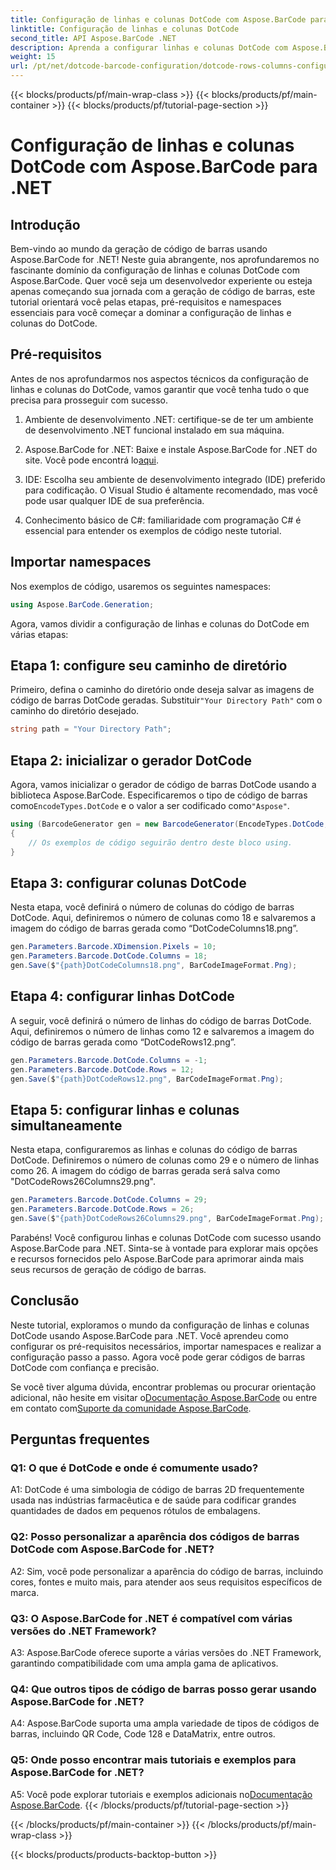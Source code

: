 ```yaml
---
title: Configuração de linhas e colunas DotCode com Aspose.BarCode para .NET
linktitle: Configuração de linhas e colunas DotCode
second_title: API Aspose.BarCode .NET
description: Aprenda a configurar linhas e colunas DotCode com Aspose.BarCode para .NET. Gere códigos de barras 2D precisos e personalizáveis sem esforço.
weight: 15
url: /pt/net/dotcode-barcode-configuration/dotcode-rows-columns-configuration/
---
```


{{< blocks/products/pf/main-wrap-class >}}
{{< blocks/products/pf/main-container >}}
{{< blocks/products/pf/tutorial-page-section >}}

# Configuração de linhas e colunas DotCode com Aspose.BarCode para .NET

## Introdução

Bem-vindo ao mundo da geração de código de barras usando Aspose.BarCode for .NET! Neste guia abrangente, nos aprofundaremos no fascinante domínio da configuração de linhas e colunas DotCode com Aspose.BarCode. Quer você seja um desenvolvedor experiente ou esteja apenas começando sua jornada com a geração de código de barras, este tutorial orientará você pelas etapas, pré-requisitos e namespaces essenciais para você começar a dominar a configuração de linhas e colunas do DotCode.

## Pré-requisitos

Antes de nos aprofundarmos nos aspectos técnicos da configuração de linhas e colunas do DotCode, vamos garantir que você tenha tudo o que precisa para prosseguir com sucesso.

1. Ambiente de desenvolvimento .NET: certifique-se de ter um ambiente de desenvolvimento .NET funcional instalado em sua máquina.

2.  Aspose.BarCode for .NET: Baixe e instale Aspose.BarCode for .NET do site. Você pode encontrá lo[aqui](https://releases.aspose.com/barcode/net/).

3. IDE: Escolha seu ambiente de desenvolvimento integrado (IDE) preferido para codificação. O Visual Studio é altamente recomendado, mas você pode usar qualquer IDE de sua preferência.

4. Conhecimento básico de C#: familiaridade com programação C# é essencial para entender os exemplos de código neste tutorial.

## Importar namespaces

Nos exemplos de código, usaremos os seguintes namespaces:

```csharp
using Aspose.BarCode.Generation;
```

Agora, vamos dividir a configuração de linhas e colunas do DotCode em várias etapas:

## Etapa 1: configure seu caminho de diretório

 Primeiro, defina o caminho do diretório onde deseja salvar as imagens de código de barras DotCode geradas. Substituir`"Your Directory Path"` com o caminho do diretório desejado.

```csharp
string path = "Your Directory Path";
```

## Etapa 2: inicializar o gerador DotCode

 Agora, vamos inicializar o gerador de código de barras DotCode usando a biblioteca Aspose.BarCode. Especificaremos o tipo de código de barras como`EncodeTypes.DotCode` e o valor a ser codificado como`"Aspose"`.

```csharp
using (BarcodeGenerator gen = new BarcodeGenerator(EncodeTypes.DotCode, "Aspose"))
{
    // Os exemplos de código seguirão dentro deste bloco using.
}
```

## Etapa 3: configurar colunas DotCode

Nesta etapa, você definirá o número de colunas do código de barras DotCode. Aqui, definiremos o número de colunas como 18 e salvaremos a imagem do código de barras gerada como “DotCodeColumns18.png”.

```csharp
gen.Parameters.Barcode.XDimension.Pixels = 10;
gen.Parameters.Barcode.DotCode.Columns = 18;
gen.Save($"{path}DotCodeColumns18.png", BarCodeImageFormat.Png);
```

## Etapa 4: configurar linhas DotCode

A seguir, você definirá o número de linhas do código de barras DotCode. Aqui, definiremos o número de linhas como 12 e salvaremos a imagem do código de barras gerada como “DotCodeRows12.png”.

```csharp
gen.Parameters.Barcode.DotCode.Columns = -1;
gen.Parameters.Barcode.DotCode.Rows = 12;
gen.Save($"{path}DotCodeRows12.png", BarCodeImageFormat.Png);
```

## Etapa 5: configurar linhas e colunas simultaneamente

Nesta etapa, configuraremos as linhas e colunas do código de barras DotCode. Definiremos o número de colunas como 29 e o número de linhas como 26. A imagem do código de barras gerada será salva como "DotCodeRows26Columns29.png".

```csharp
gen.Parameters.Barcode.DotCode.Columns = 29;
gen.Parameters.Barcode.DotCode.Rows = 26;
gen.Save($"{path}DotCodeRows26Columns29.png", BarCodeImageFormat.Png);
```

Parabéns! Você configurou linhas e colunas DotCode com sucesso usando Aspose.BarCode para .NET. Sinta-se à vontade para explorar mais opções e recursos fornecidos pelo Aspose.BarCode para aprimorar ainda mais seus recursos de geração de código de barras.

## Conclusão

Neste tutorial, exploramos o mundo da configuração de linhas e colunas DotCode usando Aspose.BarCode para .NET. Você aprendeu como configurar os pré-requisitos necessários, importar namespaces e realizar a configuração passo a passo. Agora você pode gerar códigos de barras DotCode com confiança e precisão.

 Se você tiver alguma dúvida, encontrar problemas ou procurar orientação adicional, não hesite em visitar o[Documentação Aspose.BarCode](https://reference.aspose.com/barcode/net/) ou entre em contato com[Suporte da comunidade Aspose.BarCode](https://forum.aspose.com/c/barcode/13).


## Perguntas frequentes

### Q1: O que é DotCode e onde é comumente usado?

A1: DotCode é uma simbologia de código de barras 2D frequentemente usada nas indústrias farmacêutica e de saúde para codificar grandes quantidades de dados em pequenos rótulos de embalagens.

### Q2: Posso personalizar a aparência dos códigos de barras DotCode com Aspose.BarCode for .NET?

A2: Sim, você pode personalizar a aparência do código de barras, incluindo cores, fontes e muito mais, para atender aos seus requisitos específicos de marca.

### Q3: O Aspose.BarCode for .NET é compatível com várias versões do .NET Framework?

A3: Aspose.BarCode oferece suporte a várias versões do .NET Framework, garantindo compatibilidade com uma ampla gama de aplicativos.

### Q4: Que outros tipos de código de barras posso gerar usando Aspose.BarCode for .NET?

A4: Aspose.BarCode suporta uma ampla variedade de tipos de códigos de barras, incluindo QR Code, Code 128 e DataMatrix, entre outros.

### Q5: Onde posso encontrar mais tutoriais e exemplos para Aspose.BarCode for .NET?

 A5: Você pode explorar tutoriais e exemplos adicionais no[Documentação Aspose.BarCode](https://reference.aspose.com/barcode/net/).
{{< /blocks/products/pf/tutorial-page-section >}}

{{< /blocks/products/pf/main-container >}}
{{< /blocks/products/pf/main-wrap-class >}}

{{< blocks/products/products-backtop-button >}}
